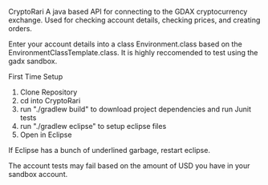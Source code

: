 CryptoRari
A java based API for connecting to the GDAX cryptocurrency exchange. Used for checking account details, checking prices, and creating orders.

Enter your account details into a class Environment.class based on the EnvironmentClassTemplate.class. It is highly reccomended to test using the gadx sandbox.

First Time Setup

1. Clone Repository
2. cd into CryptoRari
3. run "./gradlew build" to download project dependencies and run Junit tests
4. run "./gradlew eclipse" to setup eclipse files
5. Open in Eclipse

If Eclipse has a bunch of underlined garbage, restart eclipse.

The account tests may fail based on the amount of USD you have in your sandbox account.